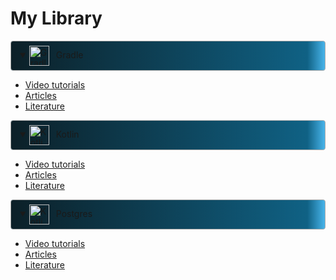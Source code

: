 
# My Library


<div class="accordion">
<details open id="Gradle" class="Gradle"
>
<summary style="
    padding: 0.5em 1em;
    margin: 0;
    border: 1px solid #aaa; 
    border-radius: 4px;   
    background-color: hsl(200, 80%, 60%);
    background-image: linear-gradient(-90deg, hsl(200, 80%, 60%), hsl(198,79%,29%) 2em, hsl(197,54%,10%) ); "> 
        <img src="https://skillicons.dev/icons?i=gradle" alt="Gradle" width="32" height="32" style="vertical-align: middle; margin-right: 0.5em;">
        Gradle
</summary> 

- [Video tutorials](./gradle/Videos.md)
- [Articles](./gradle/Articles.md)
- [Literature](./gradle/Literature.md)

</details>
</div>

<div class="accordion">
<details open id="Kotlin">
<summary style="
    padding: 0.5em 1em;
    margin: 0;
    border: 1px solid #aaa; 
    border-radius: 4px;   
    background-color: hsl(200, 80%, 60%);
    background-image: linear-gradient(-90deg, hsl(200, 80%, 60%), hsl(198,79%,29%) 2em, hsl(197,54%,10%) ); "> 
        <img src="https://skillicons.dev/icons?i=kotlin" alt="Kotlin" width="32" height="32" style="vertical-align: middle; margin-right: 0.5em;">
        Kotlin
</summary> 

- [Video tutorials](./kotlin/Videos.md)
- [Articles](./kotlin/Articles.md)
- [Literature](./kotlin/Literature.md)

</details>
</div>

<div class="accordion">
<details open id="Kotlin">
<summary style="
    padding: 0.5em 1em;
    margin: 0;
    border: 1px solid #aaa; 
    border-radius: 4px;   
    background-color: hsl(200, 80%, 60%);
    background-image: linear-gradient(-90deg, hsl(200, 80%, 60%), hsl(198,79%,29%) 2em, hsl(197,54%,10%) ); "> 
        <img src="https://skillicons.dev/icons?i=postgres" alt="Kotlin" width="32" height="32" style="vertical-align: middle; margin-right: 0.5em;">
        Postgres
</summary>

- [Video tutorials](./postgres/Videos.md)
- [Articles](./postgres/Articles.md)
- [Literature](./postgres/Literature.md)

</details>
</div>